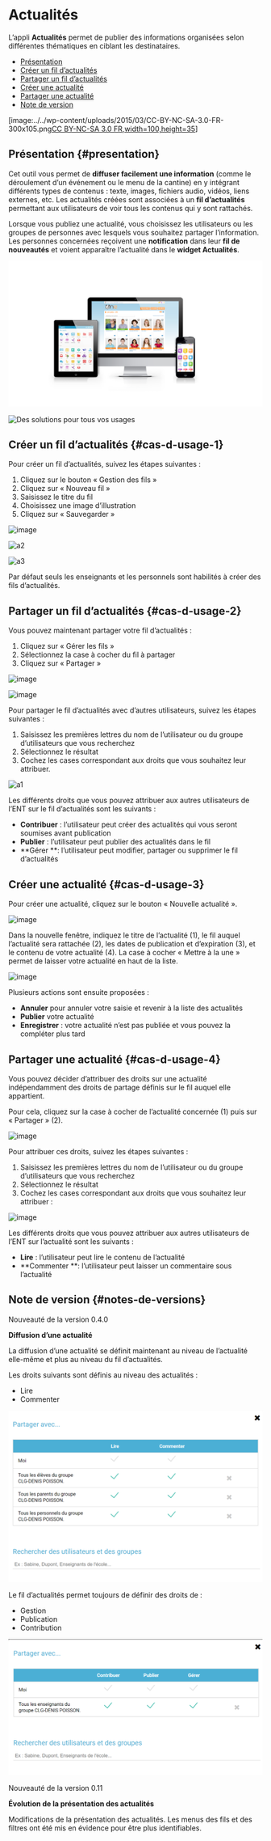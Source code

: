 # Actualités

L’appli **Actualités** permet de publier des informations organisées selon différentes thématiques en ciblant les destinataires.

* [Présentation](https://github.com/rdjedjig/test/tree/3238c182f08d33cb073b2a487612e589768c5227/application/actualites/index.html?iframe=true#presentation)
* [Créer un fil d’actualités](actualites.md#cas-d-usage-1)
* [Partager un fil d’actualités](actualites.md#cas-d-usage-2)
* [Créer une actualité](https://github.com/rdjedjig/test/tree/3238c182f08d33cb073b2a487612e589768c5227/application/actualites/index.html?iframe=true#cas-d-usage-3)
* [Partager une actualité](https://github.com/rdjedjig/test/tree/3238c182f08d33cb073b2a487612e589768c5227/application/actualites/index.html?iframe=true#cas-d-usage-4)
* [Note de version](https://github.com/rdjedjig/test/tree/3238c182f08d33cb073b2a487612e589768c5227/application/actualites/index.html?iframe=true#notes-de-versions)

\[image:../../wp-content/uploads/2015/03/CC-BY-NC-SA-3.0-FR-300x105.png[CC BY-NC-SA 3.0 FR,width=100,height=35](http://creativecommons.org/licenses/by-nc-sa/3.0/fr/)\]

## Présentation {#presentation}

Cet outil vous permet de **diffuser facilement une information** \(comme le déroulement d’un événement ou le menu de la cantine\) en y intégrant différents types de contenus : texte, images, fichiers audio, vidéos, liens externes, etc. Les actualités créées sont associées à un **fil d’actualités** permettant aux utilisateurs de voir tous les contenus qui y sont rattachés.

Lorsque vous publiez une actualité, vous choisissez les utilisateurs ou les groupes de personnes avec lesquels vous souhaitez partager l’information. Les personnes concernées reçoivent une **notification** dans leur **fil de nouveautés** et voient apparaître l’actualité dans le **widget Actualités**.



![](.gitbook/assets/image1.png)

![Des solutions pour tous vos usages](https://github.com/rdjedjig/test/tree/3238c182f08d33cb073b2a487612e589768c5227/wp-content/uploads/2016/07/Actu_11-1024x475.png)

## Créer un fil d’actualités {#cas-d-usage-1}

Pour créer un fil d’actualités, suivez les étapes suivantes :

1. Cliquez sur le bouton « Gestion des fils »
2. Cliquez sur « Nouveau fil »
3. Saisissez le titre du fil
4. Choisissez une image d’illustration
5. Cliquez sur « Sauvegarder »

![image](https://github.com/rdjedjig/test/tree/3238c182f08d33cb073b2a487612e589768c5227/wp-content/uploads/2016/07/Actu_2_1-1024x318.png)

![a2](https://github.com/rdjedjig/test/tree/3238c182f08d33cb073b2a487612e589768c5227/wp-content/uploads/2015/07/a28.png)

![a3](https://github.com/rdjedjig/test/tree/3238c182f08d33cb073b2a487612e589768c5227/wp-content/uploads/2015/07/a37.png)

Par défaut seuls les enseignants et les personnels sont habilités à créer des fils d’actualités.

## Partager un fil d’actualités {#cas-d-usage-2}

Vous pouvez maintenant partager votre fil d’actualités :

1. Cliquez sur « Gérer les fils »
2. Sélectionnez la case à cocher du fil à partager
3. Cliquez sur « Partager »

![image](https://github.com/rdjedjig/test/tree/3238c182f08d33cb073b2a487612e589768c5227/wp-content/uploads/2016/07/Actu_2_1-1024x318.png)

![image](https://github.com/rdjedjig/test/tree/3238c182f08d33cb073b2a487612e589768c5227/wp-content/uploads/2016/07/Actu_3_1-1024x633.png)

  Pour partager le fil d’actualités avec d’autres utilisateurs, suivez les étapes suivantes :

1. Saisissez les premières lettres du nom de l’utilisateur ou du groupe d’utilisateurs que vous recherchez
2. Sélectionnez le résultat
3. Cochez les cases correspondant aux droits que vous souhaitez leur attribuer.

![a1](https://github.com/rdjedjig/test/tree/3238c182f08d33cb073b2a487612e589768c5227/wp-content/uploads/2015/06/a11.png)

Les différents droits que vous pouvez attribuer aux autres utilisateurs de l’ENT sur le fil d’actualités sont les suivants :

* **Contribuer** : l’utilisateur peut créer des actualités qui vous seront soumises avant publication
* **Publier** : l’utilisateur peut publier des actualités dans le fil
* **Gérer **: l’utilisateur peut modifier, partager ou supprimer le fil d’actualités

## Créer une actualité {#cas-d-usage-3}

Pour créer une actualité, cliquez sur le bouton « Nouvelle actualité ».

![image](https://github.com/rdjedjig/test/tree/3238c182f08d33cb073b2a487612e589768c5227/wp-content/uploads/2016/01/Capture.png)

Dans la nouvelle fenêtre, indiquez le titre de l’actualité \(1\), le fil auquel l’actualité sera rattachée \(2\), les dates de publication et d’expiration \(3\), et le contenu de votre actualité \(4\). La case à cocher « Mettre à la une » permet de laisser votre actualité en haut de la liste.

![image](https://github.com/rdjedjig/test/tree/3238c182f08d33cb073b2a487612e589768c5227/wp-content/uploads/2016/01/ACTU-2-1024x524.png)

Plusieurs actions sont ensuite proposées :

* **Annuler** pour annuler votre saisie et revenir à la liste des actualités
* **Publier** votre actualité
* **Enregistrer** : votre actualité n’est pas publiée et vous pouvez la compléter plus tard

## Partager une actualité {#cas-d-usage-4}

Vous pouvez décider d’attribuer des droits sur une actualité indépendamment des droits de partage définis sur le fil auquel elle appartient.

Pour cela, cliquez sur la case à cocher de l’actualité concernée \(1\) puis sur « Partager » \(2\).

![image](https://github.com/rdjedjig/test/tree/3238c182f08d33cb073b2a487612e589768c5227/wp-content/uploads/2016/07/Actu_4-1-1024x626.png)

Pour attribuer ces droits, suivez les étapes suivantes :

1. Saisissez les premières lettres du nom de l’utilisateur ou du groupe d’utilisateurs que vous recherchez
2. Sélectionnez le résultat
3. Cochez les cases correspondant aux droits que vous souhaitez leur attribuer :

![image](https://github.com/rdjedjig/test/tree/3238c182f08d33cb073b2a487612e589768c5227/wp-content/uploads/2016/01/ACTU-3-1024x559.png)

Les différents droits que vous pouvez attribuer aux autres utilisateurs de l’ENT sur l’actualité sont les suivants :

* **Lire** : l’utilisateur peut lire le contenu de l’actualité
* **Commenter **: l’utilisateur peut laisser un commentaire sous l’actualité

## Note de version {#notes-de-versions}

Nouveauté de la version 0.4.0

**Diffusion d’une actualité**

La diffusion d’une actualité se définit maintenant au niveau de l’actualité elle-même et plus au niveau du fil d’actualités.

Les droits suivants sont définis au niveau des actualités :

* Lire
* Commenter

![image](.gitbook/assets/partage-actu1.png)

Le fil d’actualités permet toujours de définir des droits de :

* Gestion
* Publication
* Contribution

![image](.gitbook/assets/partage-actu2.png)

Nouveauté de la version 0.11

**Évolution de la présentation des actualités**

Modifications de la présentation des actualités. Les menus des fils et des filtres ont été mis en évidence pour être plus identifiables.

